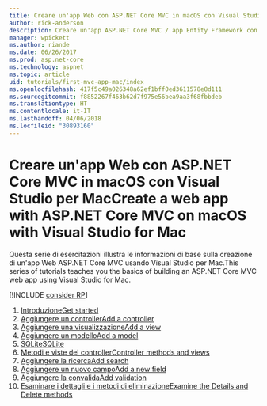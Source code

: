 ```yaml
---
title: Creare un'app Web con ASP.NET Core MVC in macOS con Visual Studio per Mac
author: rick-anderson
description: Creare un'app ASP.NET Core MVC / app Entity Framework con Visual Studio per Mac
manager: wpickett
ms.author: riande
ms.date: 06/26/2017
ms.prod: asp.net-core
ms.technology: aspnet
ms.topic: article
uid: tutorials/first-mvc-app-mac/index
ms.openlocfilehash: 417f5c49a026348a62ef1bff0ed3611578e8d111
ms.sourcegitcommit: f8852267f463b62d7f975e56bea9aa3f68fbbdeb
ms.translationtype: HT
ms.contentlocale: it-IT
ms.lasthandoff: 04/06/2018
ms.locfileid: "30893160"
---
```

# <a name="create-a-web-app-with-aspnet-core-mvc-on-macos-with-visual-studio-for-mac"></a><span data-ttu-id="35e44-103">Creare un'app Web con ASP.NET Core MVC in macOS con Visual Studio per Mac</span><span class="sxs-lookup"><span data-stu-id="35e44-103">Create a web app with ASP.NET Core MVC on macOS with Visual Studio for Mac</span></span>

<span data-ttu-id="35e44-104">Questa serie di esercitazioni illustra le informazioni di base sulla creazione di un'app Web ASP.NET Core MVC usando Visual Studio per Mac.</span><span class="sxs-lookup"><span data-stu-id="35e44-104">This series of tutorials teaches you the basics of building an ASP.NET Core MVC web app using Visual Studio for Mac.</span></span> 

[!INCLUDE [consider RP](../../includes/razor.md)]

1. [<span data-ttu-id="35e44-105">Introduzione</span><span class="sxs-lookup"><span data-stu-id="35e44-105">Get started</span></span>](xref:tutorials/first-mvc-app-mac/start-mvc)
1. [<span data-ttu-id="35e44-106">Aggiungere un controller</span><span class="sxs-lookup"><span data-stu-id="35e44-106">Add a controller</span></span>](xref:tutorials/first-mvc-app-mac/adding-controller)
1. [<span data-ttu-id="35e44-107">Aggiungere una visualizzazione</span><span class="sxs-lookup"><span data-stu-id="35e44-107">Add a view</span></span>](xref:tutorials/first-mvc-app-mac/adding-view)
1. [<span data-ttu-id="35e44-108">Aggiungere un modello</span><span class="sxs-lookup"><span data-stu-id="35e44-108">Add a model</span></span>](xref:tutorials/first-mvc-app-mac/adding-model)
1. [<span data-ttu-id="35e44-109">SQLite</span><span class="sxs-lookup"><span data-stu-id="35e44-109">SQLite</span></span>](xref:tutorials/first-mvc-app-mac/working-with-sql)
1. [<span data-ttu-id="35e44-110">Metodi e viste del controller</span><span class="sxs-lookup"><span data-stu-id="35e44-110">Controller methods and views</span></span>](xref:tutorials/first-mvc-app-mac/controller-methods-views)
1. [<span data-ttu-id="35e44-111">Aggiungere la ricerca</span><span class="sxs-lookup"><span data-stu-id="35e44-111">Add search</span></span>](xref:tutorials/first-mvc-app-mac/search)
1. [<span data-ttu-id="35e44-112">Aggiungere un nuovo campo</span><span class="sxs-lookup"><span data-stu-id="35e44-112">Add a new field</span></span>](xref:tutorials/first-mvc-app-mac/new-field)
1. [<span data-ttu-id="35e44-113">Aggiungere la convalida</span><span class="sxs-lookup"><span data-stu-id="35e44-113">Add validation</span></span>](xref:tutorials/first-mvc-app-mac/validation)
1. [<span data-ttu-id="35e44-114">Esaminare i dettagli e i metodi di eliminazione</span><span class="sxs-lookup"><span data-stu-id="35e44-114">Examine the Details and Delete methods</span></span>](xref:tutorials/first-mvc-app/details)
